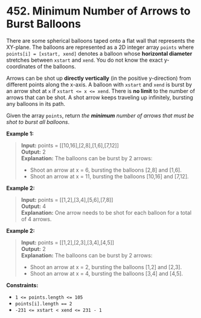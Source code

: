 # 452. Minimum Number of Arrows to Burst Balloons

There are some spherical balloons taped onto a flat wall that represents the XY-plane.
The balloons are represented as a 2D integer array `points` where `points[i] = [xstart, xend]` denotes a balloon whose **horizontal diameter** stretches between `xstart` and `xend`.
You do not know the exact y-coordinates of the balloons.

Arrows can be shot up **directly vertically** (in the positive y-direction) from different points along the x-axis.
A balloon with `xstart` and `xend` is burst by an arrow shot at `x` if `xstart <= x <= xend`. There is **no limit** to the number of arrows that can be shot.
A shot arrow keeps traveling up infinitely, bursting any balloons in its path.

Given the array `points`, return *the **minimum** number of arrows that must be shot to burst all balloons*.


**Example 1:**
> **Input:** points = [[10,16],[2,8],[1,6],[7,12]]  
> **Output:** 2  
> **Explanation:** The balloons can be burst by 2 arrows:  
>   - Shoot an arrow at x = 6, bursting the balloons [2,8] and [1,6].  
>   - Shoot an arrow at x = 11, bursting the balloons [10,16] and [7,12].


**Example 2:**
> **Input:** points = [[1,2],[3,4],[5,6],[7,8]]  
> **Output:** 4  
> **Explanation:** One arrow needs to be shot for each balloon for a total of 4 arrows.


**Example 2:**
> **Input:** points = [[1,2],[2,3],[3,4],[4,5]]  
> **Output:** 2  
> **Explanation:** The balloons can be burst by 2 arrows:  
>   - Shoot an arrow at x = 2, bursting the balloons [1,2] and [2,3].  
>   - Shoot an arrow at x = 4, bursting the balloons [3,4] and [4,5].


**Constraints:**
* `1 <= points.length <= 105`
* `points[i].length == 2`
* `-231 <= xstart < xend <= 231 - 1`